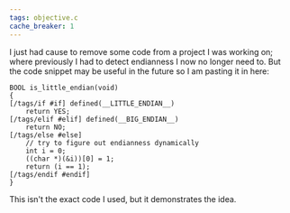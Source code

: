 ```yaml
---
tags: objective.c
cache_breaker: 1
---
```


I just had cause to remove some code from a project I was working on; where previously I had to detect endianness I now no longer need to. But the code snippet may be useful in the future so I am pasting it in here:

    BOOL is_little_endian(void)
    {
    [/tags/if #if] defined(__LITTLE_ENDIAN__)
        return YES;
    [/tags/elif #elif] defined(__BIG_ENDIAN__)
        return NO;
    [/tags/else #else]
        // try to figure out endianness dynamically
        int i = 0;
        ((char *)(&i))[0] = 1;
        return (i == 1);
    [/tags/endif #endif]
    }

This isn't the exact code I used, but it demonstrates the idea.
